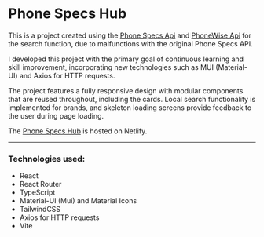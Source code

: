 # Phone Specs Hub

This is a project created using the [Phone Specs Api](https://github.com/azharimm/phone-specs-api) and [PhoneWise Api](https://phonewise.onrender.com/api/search?q=apple) for the search function, due to malfunctions with the original Phone Specs API.

I developed this project with the primary goal of continuous learning and skill improvement, incorporating new technologies such as MUI (Material-UI) and Axios for HTTP requests.

The project features a fully responsive design with modular components that are reused throughout, including the cards. Local search functionality is implemented for brands, and skeleton loading screens provide feedback to the user during page loading.

The [Phone Specs Hub](https://phonespecshub.netlify.app/)  is hosted on Netlify.

---
### Technologies used:

-   React
-   React Router
-   TypeScript
-   Material-UI (Mui) and Material Icons
-   TailwindCSS
-   Axios for HTTP requests
-   Vite
